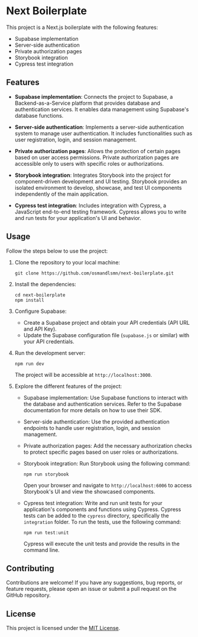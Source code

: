 # Next Boilerplate

This project is a Next.js boilerplate with the following features:

- Supabase implementation
- Server-side authentication
- Private authorization pages
- Storybook integration
- Cypress test integration

## Features

- **Supabase implementation**: Connects the project to Supabase, a Backend-as-a-Service platform that provides database and authentication services. It enables data management using Supabase's database functions.

- **Server-side authentication**: Implements a server-side authentication system to manage user authentication. It includes functionalities such as user registration, login, and session management.

- **Private authorization pages**: Allows the protection of certain pages based on user access permissions. Private authorization pages are accessible only to users with specific roles or authorizations.

- **Storybook integration**: Integrates Storybook into the project for component-driven development and UI testing. Storybook provides an isolated environment to develop, showcase, and test UI components independently of the main application.

- **Cypress test integration**: Includes integration with Cypress, a JavaScript end-to-end testing framework. Cypress allows you to write and run tests for your application's UI and behavior.

## Usage

Follow the steps below to use the project:

1. Clone the repository to your local machine:

   ```shell
   git clone https://github.com/osmandlsmn/next-boilerplate.git
   ```

2. Install the dependencies:

   ```shell
   cd next-boilerplate
   npm install
   ```

3. Configure Supabase:

   - Create a Supabase project and obtain your API credentials (API URL and API Key).
   - Update the Supabase configuration file (`supabase.js` or similar) with your API credentials.

4. Run the development server:

   ```shell
   npm run dev
   ```

   The project will be accessible at `http://localhost:3000`.

5. Explore the different features of the project:

   - Supabase implementation: Use Supabase functions to interact with the database and authentication services. Refer to the Supabase documentation for more details on how to use their SDK.
   - Server-side authentication: Use the provided authentication endpoints to handle user registration, login, and session management.
   - Private authorization pages: Add the necessary authorization checks to protect specific pages based on user roles or authorizations.
   - Storybook integration: Run Storybook using the following command:

     ```shell
     npm run storybook
     ```

     Open your browser and navigate to `http://localhost:6006` to access Storybook's UI and view the showcased components.

   - Cypress test integration: Write and run unit tests for your application's components and functions using Cypress. Cypress tests can be added to the `cypress` directory, specifically the `integration` folder. To run the tests, use the following command:

     ```shell
     npm run test:unit
     ```

     Cypress will execute the unit tests and provide the results in the command line.

## Contributing

Contributions are welcome! If you have any suggestions, bug reports, or feature requests, please open an issue or submit a pull request on the GitHub repository.

## License

This project is licensed under the [MIT License](LICENSE).
